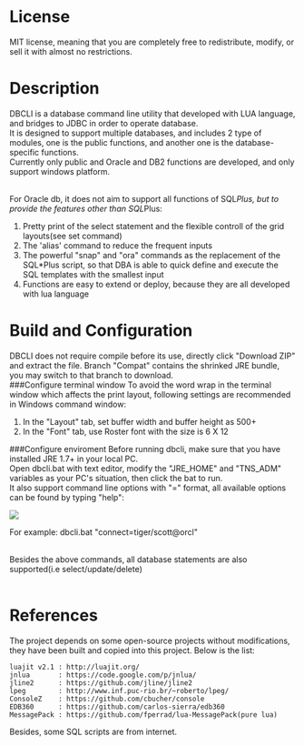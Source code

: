 License
============
MIT license, meaning that you are completely free to redistribute, modify, or sell it with almost no restrictions.

Description
=============

DBCLI is a database command line utility that developed with LUA language, and bridges to JDBC in order to operate database.<br> 
It is designed to support multiple databases, and includes 2 type of modules, one is the public functions, and another one is the database-specific functions.<br>
Currently only public and Oracle and DB2 functions are developed, and only support windows platform.<br><br>

For Oracle db, it does not aim to support all functions of SQL*Plus, but to provide the features other than SQL*Plus:<br>
1) Pretty print of the select statement and the flexible controll of the grid layouts(see set command)<br>
2) The 'alias' command to reduce the frequent inputs<br>
3) The powerful "snap" and "ora" commands as the replacement of the SQL*Plus script, so that DBA is able to quick define and execute the SQL templates with the smallest input<br>
4) Functions are easy to extend or deploy, because they are all developed with lua language<br>



Build and Configuration
============
DBCLI does not require compile before its use, directly click "Download ZIP" and extract the file. Branch "Compat" contains the shrinked JRE bundle, you may switch to that branch to download.<br>
###Configure terminal window
To avoid the word wrap in the terminal window which affects the print layout, following settings are recommended in Windows command window:<br>
1. In the "Layout" tab, set buffer width and buffer height as 500+<br>
2. In the "Font" tab, use Roster font with the size is 6 X 12<br>

###Configure enviroment
Before running dbcli, make sure that you have installed JRE 1.7+ in your local PC.<br>
Open dbcli.bat with text editor, modify the "JRE_HOME" and "TNS_ADM" variables as your PC's situation, then click the bat to run.<br>
It also support command line options with "<command>=<args>" format, all available options can be found by typing "help":<br>

[drag]:https://raw.githubusercontent.com/hyee/dbcli/master/help.png
![][drag]

For example: dbcli.bat "connect=tiger/scott@orcl"<br><br>

Besides the above commands, all database statements are also supported(i.e select/update/delete)<br><br>


References
============
The project depends on some open-source projects without modifications, they have been built and copied into this project.
Below is the list:<br>

    luajit v2.1 : http://luajit.org/
    jnlua       : https://code.google.com/p/jnlua/
    jline2      : https://github.com/jline/jline2
    lpeg        : http://www.inf.puc-rio.br/~roberto/lpeg/
    ConsoleZ    : https://github.com/cbucher/console
    EDB360      : https://github.com/carlos-sierra/edb360
    MessagePack : https://github.com/fperrad/lua-MessagePack(pure lua)


Besides, some SQL scripts are from internet.
